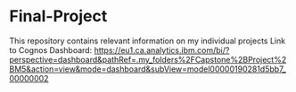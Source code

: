 # Final-Project
This repository contains relevant information on my individual projects
Link to Cognos Dashboard: https://eu1.ca.analytics.ibm.com/bi/?perspective=dashboard&pathRef=.my_folders%2FCapstone%2BProject%2BM5&action=view&mode=dashboard&subView=model00000190281d5bb7_00000002 
